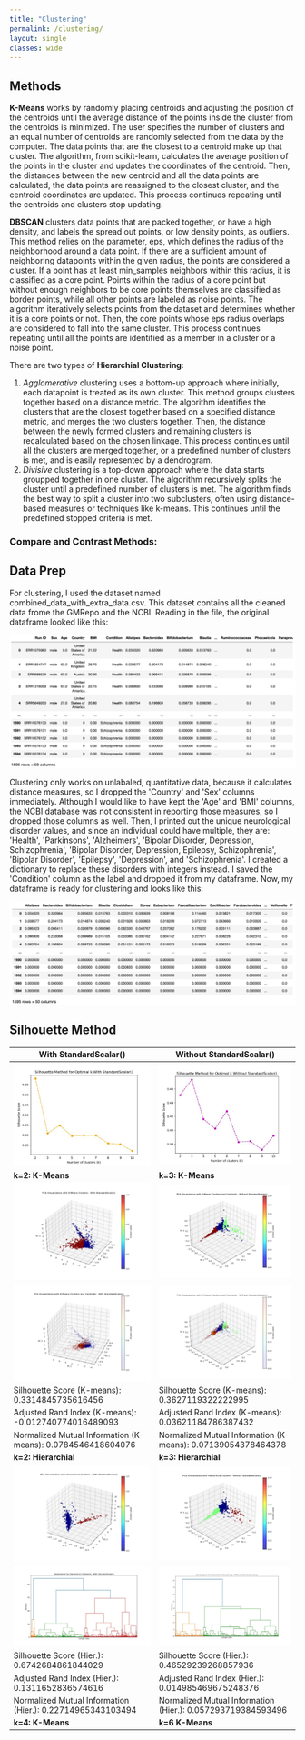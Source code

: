 ```yaml
---
title: "Clustering"
permalink: /clustering/
layout: single
classes: wide
---
```


## Methods 

**K-Means** works by randomly placing centroids and adjusting the position of the centroids until the average distance of the points inside the cluster from the centroids is minimized. The user specifies the number of clusters and an equal number of centroids are randomly selected from the data by the computer. The data points that are the closest to a centroid make up that cluster. The algorithm, from scikit-learn, calculates the average position of the points in the cluster and updates the coordinates of the centroid. Then, the distances between the new centroid and all the data points are calculated, the data points are reassigned to the closest cluster, and the centroid coordinates are updated. This process continues repeating until the centroids and clusters stop updating. 

**DBSCAN** clusters data points that are packed together, or have a high density, and labels the spread out points, or low density points, as outliers. This method relies on the parameter, eps, which defines the radius of the neighborhood around a data point. If there are a sufficient amount of neighboring datapoints within the given radius, the points are considered a cluster. If a point has at least min_samples neighbors within this radius, it is classified as a core point. Points within the radius of a core point but without enough neighbors to be core points themselves are classified as border points, while all other points are labeled as noise points. The algorithm iteratively selects points from the dataset and determines whether it is a core points or not. Then, the core points whose eps radius overlaps are considered to fall into the same cluster. This process continues repeating until all the points are identified as a member in a cluster or a noise point. 

There are two types of **Hierarchial Clustering**:
1. *Agglomerative* clustering uses a bottom-up approach where initially, each datapoint is treated as its own cluster. This method groups clusters together based on a distance metric. The algorithm identifies the clusters that are the closest together based on a specified distance metric, and merges the two clusters together. Then, the distance between the newly formed clusters and remaining clusters is recalculated based on the chosen linkage. This process continues until all the clusters are merged together, or a predefined number of clusters is met, and is easily represented by a dendrogram. 
2. *Divisive* clustering is a top-down approach where the data starts groupped together in one cluster. The algorithm recursively splits the cluster until a predefined number of clusters is met. The algorithm finds the best way to split a cluster into two subclusters, often using distance-based measures or techniques like k-means. This continues until the predefined stopped criteria is met.


### Compare and Contrast Methods: 



## Data Prep

For clustering, I used the dataset named combined_data_with_extra_data.csv. This dataset contains all the cleaned data frome the GMRepo and the NCBI. Reading in the file, the original dataframe looked like this:

![Orig](/assets/images/orig_df_clust.jpg) 

Clustering only works on unlabaled, quantitative data, because it calculates distance measures, so I dropped the 'Country' and 'Sex' columns immediately. Although I would like to have kept the 'Age' and 'BMI' columns, the NCBI database was not consistent in reporting those measures, so I dropped those columns as well. Then, I printed out the unique neurological disorder values, and since an individual could have multiple, they are: 'Health', 'Parkinsons', 'Alzheimers', 'Bipolar Disorder, Depression, Schizophrenia', 'Bipolar Disorder, Depression, Epilepsy, Schizophrenia', 'Bipolar Disorder', 'Epilepsy', 'Depression', and 'Schizophrenia'. I created a dictionary to replace these disorders with integers instead. I saved the 'Condition' column as the label and dropped it from my dataframe. Now, my dataframe is ready for clustering and looks like this: 

![Final](/assets/images/final_df_clus.jpg) 

## Silhouette Method

 With StandardScalar() | Without StandardScalar() 
 --------------------- | -----------------------
![Orig](/assets/images/sil_standardscalar.jpg) | ![Orig](/assets/images/sil_without_standardscalar.jpg) 
 **k=2: K-Means**      | **k=3: K-Means**
![Orig](/assets/images/k=2_ss.jpg) | ![Orig](/assets/images/k=3_noss.jpg) 
![Orig](/assets/images/k=2_cent_ss.jpg) | ![Orig](/assets/images/k=3_cent_noss.jpg) 
Silhouette Score (K-means): 0.3314845735616456                |   Silhouette Score (K-means): 0.3627119322222995
Adjusted Rand Index (K-means):  -0.012740774016489093         | Adjusted Rand Index (K-means):  0.03621184786387432
Normalized Mutual Information (K-means):  0.0784546418604076  | Normalized Mutual Information (K-means):  0.07139054378464378   
**k=2: Hierarchial**   | **k=3: Hierarchial**
![Orig](/assets/images/k=2_hier_ss.jpg) | ![Orig](/assets/images/k=3_hier_noss.jpg) 
![Orig](/assets/images/k=2_dend_ss.jpg) | ![Orig](/assets/images/k=3_dend_noss.jpg) 
Silhouette Score (Hier.):  0.6742684861844029 | Silhouette Score (Hier.):  0.46529239268857936
Adjusted Rand Index (Hier.):  0.1311652836574616 | Adjusted Rand Index (Hier.):  0.014985469675248376
Normalized Mutual Information (Hier.):  0.22714965343103494 | Normalized Mutual Information (Hier.):  0.057293719384593496
**k=4: K-Means** | **k=6 K-Means**




